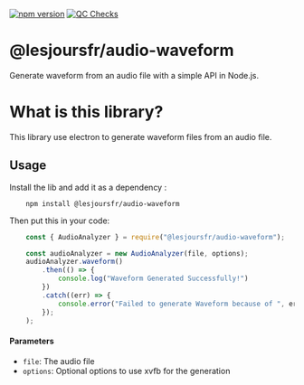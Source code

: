 [![npm version](https://badge.fury.io/js/@lesjoursfr%2Faudio-waveform.svg)](https://badge.fury.io/js/@lesjoursfr%2Faudio-waveform)
[![QC Checks](https://github.com/lesjoursfr/audio-waveform/actions/workflows/quality-control.yml/badge.svg)](https://github.com/lesjoursfr/audio-waveform/actions/workflows/quality-control.yml)

# @lesjoursfr/audio-waveform

Generate waveform from an audio file with a simple API in Node.js.

# What is this library?

This library use electron to generate waveform files from an audio file.

## Usage

Install the lib and add it as a dependency :

```
    npm install @lesjoursfr/audio-waveform
```

Then put this in your code:

```javascript
    const { AudioAnalyzer } = require("@lesjoursfr/audio-waveform");

    const audioAnalyzer = new AudioAnalyzer(file, options);
    audioAnalyzer.waveform()
        .then(() => {
            console.log("Waveform Generated Successfully!")
        })
        .catch((err) => {
            console.error("Failed to generate Waveform because of ", err)
        });
    );
```

#### Parameters

-   `file`:
    The audio file
-   `options`:
    Optional options to use xvfb for the generation
